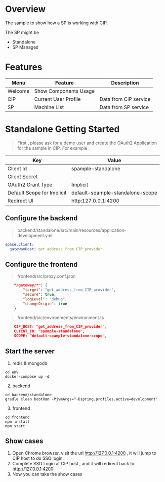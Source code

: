 # Overview 

The sample to show how a SP is working with CIP.

The SP might be

* Standalone
* SP Managed

# Features

Menu | Feature | Description
---|---|---
Welcome | Show Components Usage | 
CIP |  Current User Profile | Data from CIP service
SP | Machine List | Data from SP service

# Standalone Getting Started 

> First , please ask for a demo user and create the OAuth2 Application for the sample in CIP. 
> For example :

Key | Value
---|---
Client Id | spample-standalone
Client Secret | 
OAuth2 Grant Type | Implicit
Default Scope for Implicit | default-spample-standalone-scope
Redirect UI | http:127.0.0.1:4200


## Configure the backend 

> backend/standalone/src/main/resources/application-development.yml

```yml
spase.client:
  gatewayHost: get_address_from_CIP_provider
```

## Configure the frontend

> frontend/src/proxy.conf.json

```json
    "/gateway/*": {
        "target": "get_address_from_CIP_provider",
        "secure": true,
        "logLevel": "debug",
        "changeOrigin": true
    }
```

> frontend/src/environments/environment.ts

```json
    CIP_HOST: "get_address_from_CIP_provider",
    CLIENT_ID: "spample-standalone",
    SCOPE: "default-spample-standalone-scope",
```

## Start the server

1. redis & mongodb

```shell
cd env
docker-compose up -d
```

2. backend

```shell
cd backend/standalone
gradle clean bootRun -PjvmArgs="-Dspring.profiles.active=development"
```


3. frontend

```shell
cd frontend
npm install
npm start
```

## Show cases

1. Open Chrome browser, visit the url http://127.0.0.1:4200 , it will jump to CIP host to do SSO login.
2. Complete SSO Login at CIP host , and it will redirect back to http://127.0.0.1:4200 
3. Now you can take the show cases